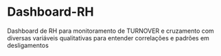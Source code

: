 # Dashboard-RH
Dashboard de RH para monitoramento de TURNOVER e cruzamento com diversas variáveis qualitativas para entender correlações e padrões em desligamentos
